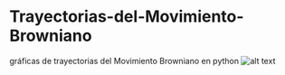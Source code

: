 # Trayectorias-del-Movimiento-Browniano
gráficas de trayectorias del Movimiento Browniano en python
![alt text](https://github.com/AndrsRamos/Movimiento-Browniano/blob/master/BrownianMotion.gif)
